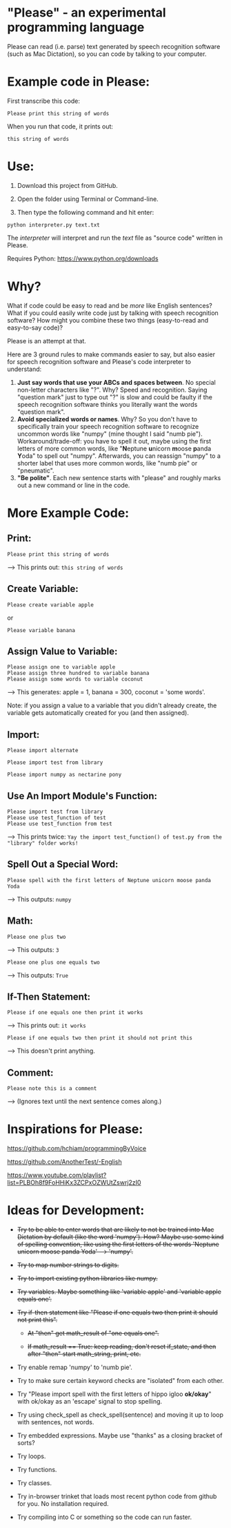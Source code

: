 # "Please" - an experimental programming language

Please can read (i.e. parse) text generated by speech recognition software (such as Mac Dictation), so you can code by talking to your computer.

# Example code in Please:

First transcribe this code:

```
Please print this string of words
```

When you run that code, it prints out:

```
this string of words
```

# Use:

1. Download this project from GitHub.

2. Open the folder using Terminal or Command-line.

3. Then type the following command and hit enter:

```
python interpreter.py text.txt
```

The *interpreter* will interpret and run the *text* file as "source code" written in Please.

Requires Python: https://www.python.org/downloads

# Why?

What if code could be easy to read and be *more* like English sentences? What if you could easily write code just by talking with speech recognition software? How might you combine these two things (easy-to-read and easy-to-say code)?

Please is an attempt at that.

Here are 3 ground rules to make commands easier to say, but also easier for speech recognition software and Please's code interpreter to understand:

1. **Just say words that use your ABCs and spaces between**. No special non-letter characters like "?". Why? Speed and recognition. Saying "question mark" just to type out "?" is slow and could be faulty if the speech recognition software thinks you literally want the words "question mark".
2. **Avoid specialized words or names**. Why? So you don't have to specifically train your speech recognition software to recognize uncommon words like "numpy" (mine thought I said "numb pie"). Workaround/trade-off: you have to spell it out, maybe using the first letters of more common words, like "**N**eptune **u**nicorn **m**oose **p**anda **Y**oda" to spell out "numpy". Afterwards, you can reassign "numpy" to a shorter label that uses more common words, like "numb pie" or "pneumatic".
3. **"Be polite"**. Each new sentence starts with "please" and roughly marks out a new command or line in the code.

# More Example Code:

## Print:

```
Please print this string of words
```
--> This prints out: `this string of words`

## Create Variable:

```
Please create variable apple
```

or

```
Please variable banana
```

## Assign Value to Variable:

```
Please assign one to variable apple
Please assign three hundred to variable banana
Please assign some words to variable coconut
```
--> This generates: apple = 1, banana = 300, coconut = 'some words'.

Note: if you assign a value to a variable that you didn't already create, the variable gets automatically created for you (and then assigned).

## Import:

```
Please import alternate
```

```
Please import test from library
```

```
Please import numpy as nectarine pony
```

## Use An Import Module's Function:

```
Please import test from library
Please use test_function of test
Please use test_function from test
```
--> This prints twice: `Yay the import test_function() of test.py from the "library" folder works!`

## Spell Out a Special Word:

```
Please spell with the first letters of Neptune unicorn moose panda Yoda
```
--> This outputs: `numpy`

## Math:

```
Please one plus two
```
--> This outputs: `3`

```
Please one plus one equals two
```
--> This outputs: `True`

## If-Then Statement:

```
Please if one equals one then print it works
```
--> This prints out: `it works`

```
Please if one equals two then print it should not print this
```
--> This doesn't print anything.

## Comment:

```
Please note this is a comment
```
--> (Ignores text until the next sentence comes along.)

# Inspirations for Please:

https://github.com/hchiam/programmingByVoice

https://github.com/AnotherTest/-English

https://www.youtube.com/playlist?list=PLBOh8f9FoHHiKx3ZCPxOZWUtZswrj2zI0

# Ideas for Development:

* ~~Try to be able to enter words that are likely to not be trained into Mac Dictation by default (like the word 'numpy'). How? Maybe use some kind of spelling convention, like using the first letters of the words 'Neptune unicorn moose panda Yoda' --> 'numpy'.~~

* ~~Try to map number strings to digits.~~

* ~~Try to import existing python libraries like numpy.~~

* ~~Try variables. Maybe something like 'variable apple' and 'variable apple equals one'.~~

* ~~Try if-then statement like "Please if one equals two then print it should not print this".~~

    * ~~At "then" get math_result of "one equals one".~~
    
    * ~~If math_result == True: keep reading, don't reset if_state, and then after "then" start math_string, print, etc.~~

* Try enable remap 'numpy' to 'numb pie'.

* Try to make sure certain keyword checks are "isolated" from each other.

* Try "Please import spell with the first letters of hippo igloo **ok/okay**" with ok/okay as an 'escape' signal to stop spelling.

* Try using check_spell as check_spell(sentence) and moving it up to loop with sentences, not words.

* Try embedded expressions. Maybe use "thanks" as a closing bracket of sorts?

* Try loops.

* Try functions.

* Try classes.

* Try in-browser trinket that loads most recent python code from github for you. No installation required.

* Try compiling into C or something so the code can run faster.

